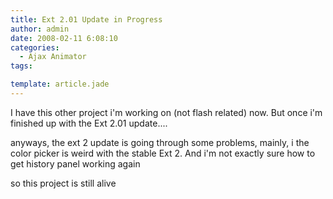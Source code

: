 ```yaml
---
title: Ext 2.01 Update in Progress
author: admin
date: 2008-02-11 6:08:10
categories:
  - Ajax Animator
tags: 

template: article.jade
---
```


I have this other project i'm working on (not flash related) now. But once i'm finished up with the Ext 2.01 update....

anyways, the ext 2 update is going through some problems, mainly, i the color picker is weird with the stable Ext 2\. And i'm not exactly sure how to get history panel working again

so this project is still alive
